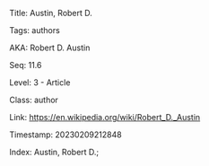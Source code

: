 Title:  Austin, Robert D.

Tags:   authors

AKA:    Robert D. Austin

Seq:    11.6

Level:  3 - Article

Class:  author

Link:   https://en.wikipedia.org/wiki/Robert_D._Austin

Timestamp: 20230209212848

Index:  Austin, Robert D.; 
